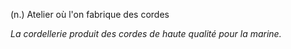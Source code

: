 (n.) Atelier où l'on fabrique des cordes

*La cordellerie produit des cordes de haute qualité pour la marine.*